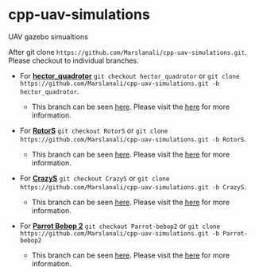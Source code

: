 # cpp-uav-simulations
UAV gazebo simualtions

After git clone `https://github.com/Marslanali/cpp-uav-simulations.git`. Please checkout to individual branches.

* For **<a href="https://github.com/Marslanali/cpp-uav-simulations/tree/hector_quadrotor">hector_quadrotor</a>** `git checkout hector_quadrotor` or `git clone https://github.com/Marslanali/cpp-uav-simulations.git -b hector_quadrotor`.

    * This branch can be seen <a href="https://github.com/Marslanali/cpp-uav-simulations/tree/hector_quadrotor">here</a>. Please visit the <a href="https://github.com/Marslanali/cpp-uav-simulations/tree/Parrot-bebop2">here</a> for more information.

* For **<a href="https://github.com/Marslanali/cpp-uav-simulations/tree/hector_quadrotor">RotorS</a>** `git checkout RotorS` or `git clone https://github.com/Marslanali/cpp-uav-simulations.git -b RotorS`.

    * This branch can be seen <a href="https://github.com/Marslanali/cpp-uav-simulations/tree/RotorS">here</a>. Please visit the <a href="https://github.com/Marslanali/cpp-uav-simulations/tree/Parrot-bebop2">here</a> for more information.

* For **<a href="https://github.com/Marslanali/cpp-uav-simulations/tree/hector_quadrotor">CrazyS</a>** `git checkout CrazyS` or `git clone https://github.com/Marslanali/cpp-uav-simulations.git -b CrazyS`.

    * This branch can be seen <a href="https://github.com/Marslanali/cpp-uav-simulations/tree/hector_quadrotor">here</a>. Please visit the <a href="https://github.com/Marslanali/cpp-uav-simulations/tree/Parrot-bebop2">here</a> for more information.

* For **<a href="https://github.com/Marslanali/cpp-uav-simulations/tree/hector_quadrotor">Parrot Bebop 2</a>** `git checkout Parrot-bebop2` or `git clone https://github.com/Marslanali/cpp-uav-simulations.git -b Parrot-bebop2`

    * This branch can be seen  <a href="https://github.com/Marslanali/cpp-uav-simulations/tree/Parrot-bebop2">here</a>. Please visit the <a href="https://github.com/Marslanali/cpp-uav-simulations/tree/Parrot-bebop2">here</a> for more information.


